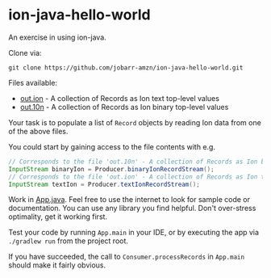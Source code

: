 # ion-java-hello-world
An exercise in using ion-java.

Clone via:
```shell
git clone https://github.com/jobarr-amzn/ion-java-hello-world.git
```

Files available:
* [out.ion](data/out.ion) - A collection of Records as Ion text top-level values
* [out.10n](data/out.10n) - A collection of Records as Ion binary top-level values

Your task is to populate a list of `Record` objects by reading Ion data from one of the above files.

You could start by gaining access to the file contents with e.g.
```java
// Corresponds to the file 'out.10n' - A collection of Records as Ion binary top-level values
InputStream binaryIon = Producer.binaryIonRecordStream();
// Corresponds to the file 'out.ion' - A collection of Records as Ion text top-level values
InputStream textIon = Producer.textIonRecordStream();
```

Work in [App.java](app/src/main/java/App.java). Feel free to use the internet to look for sample code or documentation.
You can use any library you find helpful. Don't over-stress optimality, get it working first.

Test your code by running `App.main` in your IDE, or by executing the app via `./gradlew run` from the project root.

If you have succeeded, the call to `Consumer.processRecords` in `App.main` should make it fairly obvious.